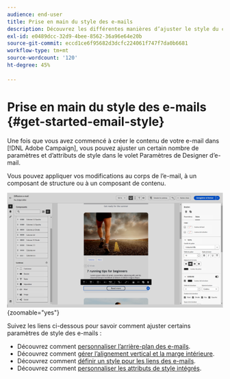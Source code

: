 ```yaml
---
audience: end-user
title: Prise en main du style des e-mails
description: Découvrez les différentes manières d’ajuster le style du contenu des e-mails.
exl-id: e0489dcc-32d9-4bee-8562-36a96e64e20b
source-git-commit: eccd1ce6f95682d3dcfc224061f747f7da0b6681
workflow-type: tm+mt
source-wordcount: '120'
ht-degree: 45%

---
```



# Prise en main du style des e-mails {#get-started-email-style}

Une fois que vous avez commencé à créer le contenu de votre e-mail dans [!DNL Adobe Campaign], vous pouvez ajuster un certain nombre de paramètres et d’attributs de style dans le volet Paramètres de Designer d’e-mail.

Vous pouvez appliquer vos modifications au corps de l’e-mail, à un composant de structure ou à un composant de contenu.

![Volet Paramètres de Designer des e-mails affichant les paramètres des composants de contenu](assets/email_designer_content_components_settings.png){zoomable="yes"}

Suivez les liens ci-dessous pour savoir comment ajuster certains paramètres de style des e-mails :

* Découvrez comment [personnaliser l’arrière-plan des e-mails](backgrounds.md).
* Découvrez comment [gérer l’alignement vertical et la marge intérieure](alignment-and-padding.md).
* Découvrez comment [définir un style pour les liens des e-mails](styling-links.md).
* Découvrez comment [personnaliser les attributs de style intégrés](inline-styling.md).

